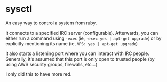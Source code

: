 sysctl
===================
An easy way to control a system from ruby.

It connects to a specified IRC server (configurable). Afterwards, you can either run a command using `-exec` (ie, `-exec yes | apt-get upgrade`) or by explicitly mentioning its name (ie, `VPS: yes | apt-get upgrade`)

It also starts a listening port where you can interact with IRC people. Generally, it's assumed that this port is only open to trusted people (by using AWS security groups, firewalls, etc...)

I only did this to have more red.
